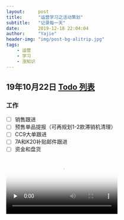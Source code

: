 ```yaml
---
layout:     post
title:      "运营学习之活动策划"
subtitle:   "记录每一天"
date:       2019-12-18 22:04:04
author:     "Yajie"
header-img: "img/post-bg-alitrip.jpg"
tags:
    - 运营
    - 学习
    - 涨知识
---
```

## 19年10月22日 [Todo 列表](https://www.zybuluo.com/mdeditor?url=https://www.zybuluo.com/static/editor/md-help.markdown#13-待办事宜-todo-列表)
### 工作
- [ ] 销售跟进
- [ ] 预售单品提报（可再规划1-2款滞销机清理）
- [ ] CC9大单跟进
- [ ] 7A和K20补贴邮件跟进
- [ ] 资金和盘货

<video id="video" controls="" preload="none" poster="http://img.blog.fandong.me/2017-08-26-Markdown-Advance-Video.jpg">
      <source id="mp4" src="http://img.blog.fandong.me/2017-08-26-Markdown-Advance-Video.mp4" type="video/mp4">
      </video>
